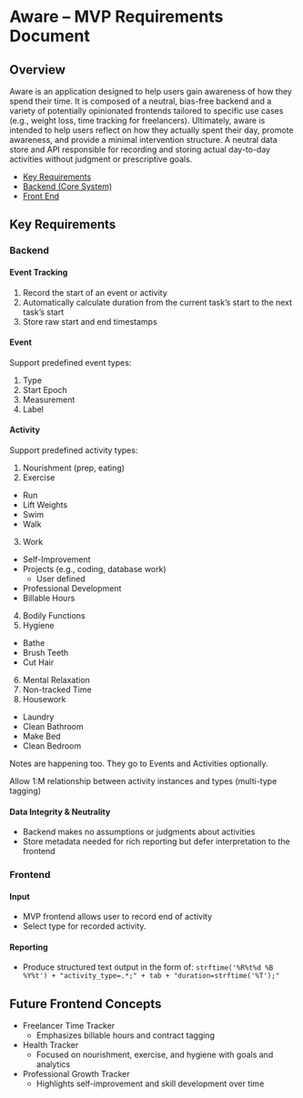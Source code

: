 Aware – MVP Requirements Document
============================

Overview
--------

Aware is an application designed to help users gain awareness of how they spend their time. It is composed of a neutral, bias-free backend and a variety of potentially opinionated frontends tailored to specific use cases (e.g., weight loss, time tracking for freelancers).  Ultimately, aware is intended to help users reflect on how they actually spent their day, promote awareness, and provide a minimal intervention structure.  A neutral data store and API responsible for recording and storing actual day-to-day activities without judgment or prescriptive goals.

* [Key Requirements](#Key-Requirements)
* [Backend (Core System)](#Backend)
* [Front End](#FrontEnd)


Key Requirements
----------------

### Backend
#### Event Tracking
1. Record the start of an event or activity
2. Automatically calculate duration from the current task’s start to the next task’s start
3. Store raw start and end timestamps


#### Event
Support predefined event types:
1. Type
2. Start Epoch
3. Measurement
4. Label

#### Activity
Support predefined activity types:
1. Nourishment (prep, eating)
2. Exercise
* Run
* Lift Weights
* Swim
* Walk
3. Work
* Self-Improvement
* Projects (e.g., coding, database work)
    * User defined
* Professional Development
* Billable Hours
4. Bodily Functions
5. Hygiene
* Bathe
* Brush Teeth
* Cut Hair
6. Mental Relaxation
7. Non-tracked Time
8. Housework
* Laundry
* Clean Bathroom
* Make Bed
* Clean Bedroom

Notes are happening too. They go to Events and Activities optionally.

Allow 1:M relationship between activity instances and types (multi-type tagging)

#### Data Integrity & Neutrality

* Backend makes no assumptions or judgments about activities
* Store metadata needed for rich reporting but defer interpretation to the frontend

### Frontend

#### Input

* MVP frontend allows user to record end of activity
* Select type for recorded activity.

#### Reporting

* Produce structured text output in the form of:
    ```strftime('%R%t%d %B %Y%t') + "activity_type=.*;" + tab + "duration=strftime('%T');"```

Future Frontend Concepts
------------------------

* Freelancer Time Tracker
    * Emphasizes billable hours and contract tagging
* Health Tracker
    * Focused on nourishment, exercise, and hygiene with goals and analytics
* Professional Growth Tracker
    * Highlights self-improvement and skill development over time
